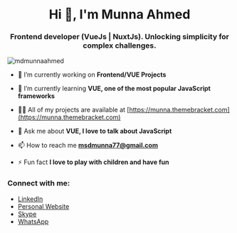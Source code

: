 <h1 align="center">Hi 👋, I'm Munna Ahmed</h1>
<h3 align="center">Frontend developer (VueJs | NuxtJs). Unlocking simplicity for complex challenges.</h3>

<p align="left"> <img src="https://komarev.com/ghpvc/?username=mdmunnaahmed&label=Profile%20views&color=0e75b6&style=flat" alt="mdmunnaahmed" /> </p>

- 🔭 I’m currently working on **Frontend/VUE Projects**

- 🌱 I’m currently learning **VUE, one of the most popular JavaScript frameworks**

- 👨‍💻 All of my projects are available at [https://munna.themebracket.com](https://munna.themebracket.com)

- 💬 Ask me about **VUE, I love to talk about JavaScript**

- 📫 How to reach me **msdmunna77@gmail.com**

- ⚡ Fun fact **I love to play with children and have fun**

<h3 align="left">Connect with me:</h3>

- <a href="https://linkedin.com/in/mdmunnaahmed" target="blank">LinkedIn</a>
- <a href="https://munna.themebracket.com" target="blank">Personal Website</a>
- <a href="https://join.skype.com/invite/VbwQq5BnWjqn" target="blank">Skype</a>
- <a href="https://wa.me/01400091582" target="blank">WhatsApp</a>
